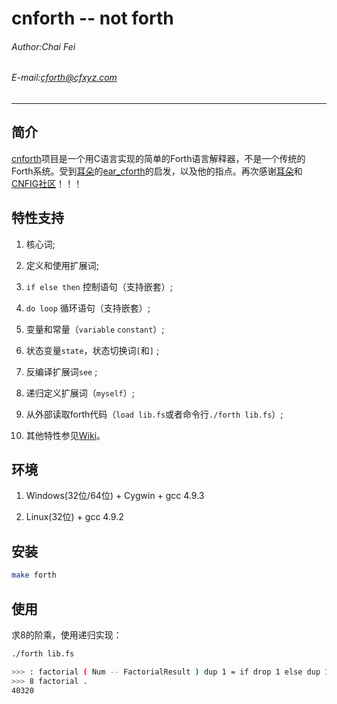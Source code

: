 cnforth -- not forth
====================

###### Author:Chai Fei
###### E-mail:cforth@cfxyz.com
--------------------

## 简介

[cnforth](https://github.com/cforth/cnforth)项目是一个用C语言实现的简单的Forth语言解释器，不是一个传统的Forth系统。受到[耳朵](https://github.com/earforth)的[ear_cforth](https://github.com/earforth/ear-cforth)的启发，以及他的指点。再次感谢[耳朵](https://github.com/earforth)和[CNFIG社区](https://github.com/CNFIG)！！！

## 特性支持

1. 核心词;

2. 定义和使用扩展词;

3. `if else then` 控制语句（支持嵌套）;

4. `do loop` 循环语句（支持嵌套）;

5. 变量和常量（`variable` `constant`）;

6. 状态变量`state`，状态切换词`[`和`]` ; 

7. 反编译扩展词`see` ;

8. 递归定义扩展词（`myself`）;

9. 从外部读取forth代码（`load lib.fs`或者命令行`./forth lib.fs`）;

10. 其他特性参见[Wiki](https://github.com/cforth/cnforth/wiki/cnforth%E6%94%AF%E6%8C%81%E7%9A%84%E7%89%B9%E6%80%A7)。

## 环境

1. Windows(32位/64位) + Cygwin + gcc 4.9.3

2. Linux(32位) + gcc 4.9.2

## 安装

```bash
make forth
```

## 使用

求8的阶乘，使用递归实现：

```bash
./forth lib.fs

>>> : factorial ( Num -- FactorialResult ) dup 1 = if drop 1 else dup 1- myself * then ;
>>> 8 factorial .
40320
```
